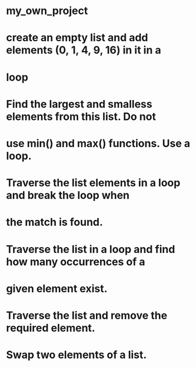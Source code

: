 # my_own_project
# create an empty list and add elements (0, 1, 4, 9, 16) in it in a
# loop
# Find the largest and smalless elements from this list. Do not
# use min() and max() functions. Use a loop.
# Traverse the list elements in a loop and break the loop when
# the match is found.
# Traverse the list in a loop and find how many occurrences of a
# given element exist.
# Traverse the list and remove the required element.
# Swap two elements of a list.

